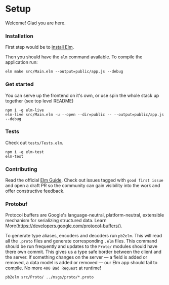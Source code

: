 # Setup

Welcome! Glad you are here.

### Installation

First step would be to [install Elm](https://guide.elm-lang.org/install.html).

Then you should have the `elm` command available. To compile the application run:

`elm make src/Main.elm --output=public/app.js --debug`

### Get started

You can serve up the frontend on it's own, or use spin the whole stack up together (see top level README)

```
npm i -g elm-live
elm-live src/Main.elm -u --open --dir=public -- --output=public/app.js --debug
```

### Tests

Check out `tests/Tests.elm`.

```
npm i -g elm-test
elm-test
```

### Contributing

Read the official [Elm Guide](https://guide.elm-lang.org/). Check out issues tagged with `good first issue` and open a draft PR so the community can gain visibility into the work and offer constructive feedback.

### Protobuf

Protocol buffers are Google's language-neutral, platform-neutral, extensible mechanism for serializing structured data. Learn More(https://developers.google.com/protocol-buffers/).

To generate type aliases, encoders and decoders run `pb2elm`. This will read all the `.proto` files and generate corresponding `.elm` files. This command should be run frequently and updates to the `Proto/` modules should have there own commit. This gives us a type safe border between the client and the server. If something changes on the server — a field is added or removed, a data model is added or removed — our Elm app should fail to compile. No more `400 Bad Request` at runtime!

`pb2elm src/Proto/ ../msgs/proto/*.proto`

